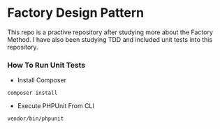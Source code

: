 # Factory Design Pattern
This repo is a practive repository after studying more about the Factory Method. I have also been studying TDD and included unit tests into this repository.

### How To Run Unit Tests
* Install Composer

```
composer install
```

* Execute PHPUnit From CLI

```
vendor/bin/phpunit
```